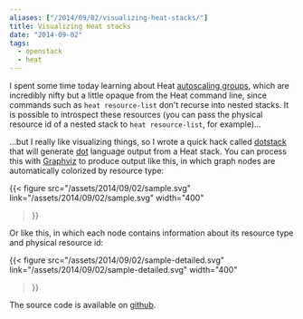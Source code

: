 ```yaml
---
aliases: ["/2014/09/02/visualizing-heat-stacks/"]
title: Visualizing Heat stacks
date: "2014-09-02"
tags:
  - openstack
  - heat
---
```


I spent some time today learning about Heat [autoscaling groups][],
which are incredibly nifty but a little opaque from the Heat command
line, since commands such as `heat resource-list` don't recurse into
nested stacks.  It is possible to introspect these resources (you can
pass the physical resource id of a nested stack to `heat
resource-list`, for example)...

...but I really like visualizing things, so I wrote a quick hack
called [dotstack][] that will generate [dot][] language output from a
Heat stack.  You can process this with [Graphviz][] to produce output
like this, in which graph nodes are automatically colorized by
resource type:

{{< figure
src="/assets/2014/09/02/sample.svg"
link="/assets/2014/09/02/sample.svg"
width="400"
>}}

Or like this, in which each node contains information about its
resource type and physical resource id:

{{< figure
src="/assets/2014/09/02/sample-detailed.svg"
link="/assets/2014/09/02/sample-detailed.svg"
width="400"
>}}

The source code is available on [github][dotstack].

[dot]:  http://en.wikipedia.org/wiki/DOT_(graph_description_language)
[graphviz]: http://www.graphviz.org/
[dotstack]: http://github.com/larsks/dotstack
[autoscaling groups]: https://wiki.openstack.org/wiki/Heat/AutoScaling

